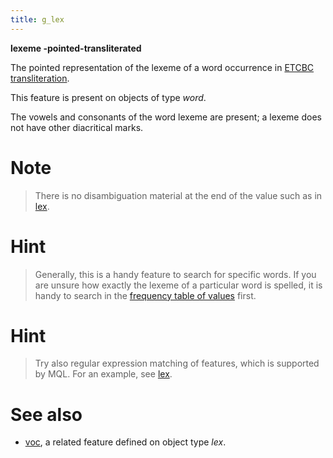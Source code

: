 ```yaml
---
title: g_lex
---
```


**lexeme -pointed-transliterated**


The pointed representation of the lexeme of a word occurrence in 
[ETCBC transliteration](https://shebanq.ancient-data.org/shebanq/static/docs/ETCBC4-transcription.pdf).

This feature is present on objects of type *word*.

The vowels and consonants of the word lexeme are present; a lexeme does not have other diacritical marks.

# Note
> There is no disambiguation material at the end of the value such as in [lex](lex).

# Hint
> Generally, this is a handy feature to search for specific words.
If you are unsure how exactly the lexeme of a particular word is spelled, it is handy to search in the
[frequency table of values](../index/g_lex)
first. 

# Hint
> Try also regular expression matching of features, which is supported by MQL. For an example, see [lex](lex).

# See also

* [voc](voc), a related feature defined on object type *lex*.
